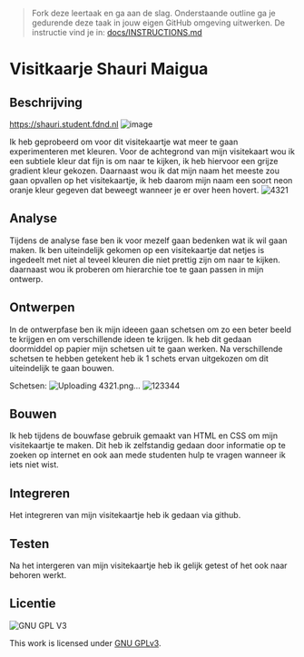> Fork deze leertaak en ga aan de slag. Onderstaande outline ga je gedurende deze taak in jouw eigen GitHub omgeving uitwerken. De instructie vind je in: [docs/INSTRUCTIONS.md](docs/INSTRUCTIONS.md)

# Visitkaarje Shauri Maigua

## Beschrijving
https://shauri.student.fdnd.nl
![image](https://user-images.githubusercontent.com/90189750/140339119-2c3da0bc-5f05-4702-8dcd-cda438653703.png)

Ik heb geprobeerd om voor dit visitekaartje wat meer te gaan experimenteren met kleuren. Voor de achtegrond van mijn visitekaart wou ik een subtiele kleur dat fijn is om naar te kijken, ik heb hiervoor een grijze gradient kleur gekozen. Daarnaast wou ik dat mijn naam het meeste zou gaan opvallen op het visitekaartje, ik heb daarom mijn naam een soort neon oranje kleur gegeven dat beweegt wanneer je er over heen hovert. 
![4321](https://user-images.githubusercontent.com/90189750/140907371-a497ed2b-6f4a-454e-888a-92e88d2fd20e.png)


## Analyse

Tijdens de analyse fase ben ik voor mezelf gaan bedenken wat ik wil gaan maken. Ik ben uiteindelijk gekomen op een visitekaartje dat netjes is ingedeelt met niet al teveel kleuren die niet prettig zijn om naar te kijken. daarnaast wou ik proberen om hierarchie toe te gaan passen in mijn ontwerp.

## Ontwerpen
  
  In de ontwerpfase ben ik mijn ideeen gaan schetsen om zo een beter beeld te krijgen en om verschillende ideen te krijgen. Ik heb dit gedaan doormiddel op papier mijn schetsen uit te gaan werken. Na verschillende schetsen te hebben getekent heb ik 1 schets ervan uitgekozen om dit uiteindelijk te gaan bouwen.
 
 Schetsen:
 ![Uploading 4321.png…]()
  ![123344](https://user-images.githubusercontent.com/90189750/140907465-6a250664-1da2-442a-9c55-f0715d51a423.png)

  
## Bouwen
  
  Ik heb tijdens de bouwfase gebruik gemaakt van HTML en CSS om mijn visitekaartje te maken. Dit heb ik zelfstandig gedaan door informatie op te zoeken op internet en ook aan mede studenten hulp te vragen wanneer ik iets niet wist. 

## Integreren 

Het integreren van mijn visitekaartje heb ik gedaan via github.

## Testen
 
 Na het intergeren van mijn visitekaartje heb ik gelijk getest of het ook naar behoren werkt.
 

## Licentie

![GNU GPL V3](https://www.gnu.org/graphics/gplv3-127x51.png)

This work is licensed under [GNU GPLv3](./LICENSE).
